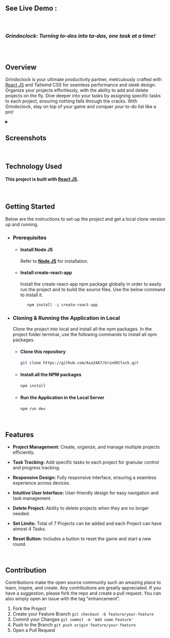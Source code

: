 ## See Live Demo : 
<br>

##
### *Grindoclock: Turning to-dos into ta-das, one task at a time!*
##
<br>

## Overview
Grindoclock is your ultimate productivity partner, meticulously crafted with [React JS](https://reactjs.org/) and Tailwind CSS for seamless performance and sleek design. Organize your projects effortlessly, with the ability to add and delete projects on the fly. Dive deeper into your tasks by assigning specific tasks to each project, ensuring nothing falls through the cracks. With Grindoclock, stay on top of your game and conquer your to-do list like a pro!
<br>
<details>
  <summary><h2>Screenshots</h2></summary>

  ![Screenshot 1](https://github.com/Asa2468/GrindOClock/blob/main/public/Screenshots/1.%20homepage_no_project_selected.png)
  ![Screenshot 2](https://github.com/Asa2468/GrindOClock/blob/main/public/Screenshots/2.%20add_new_project.png)
  ![Screenshot 3](https://github.com/Asa2468/GrindOClock/blob/main/public/Screenshots/3.%20provide_title_modal.png)
  ![Screenshot 4](https://github.com/Asa2468/GrindOClock/blob/main/public/Screenshots/4.%20provide_description_modal.png)
  ![Screenshot 5](https://github.com/Asa2468/GrindOClock/blob/main/public/Screenshots/5.%20provide_project_due_date_modal.png)
  ![Screenshot 6](https://github.com/Asa2468/GrindOClock/blob/main/public/Screenshots/6.%20individual_project_section.png)
  ![Screenshot 7](https://github.com/Asa2468/GrindOClock/blob/main/public/Screenshots/7.%20empty_task_modal.png)
  ![Screenshot 8](https://github.com/Asa2468/GrindOClock/blob/main/public/Screenshots/8.%20task_too_short_modal.png)
  ![Screenshot 9](https://github.com/Asa2468/GrindOClock/blob/main/public/Screenshots/9.%20task_limit_modal.png)
  ![Screenshot 10](https://github.com/Asa2468/GrindOClock/blob/main/public/Screenshots/10.%20project_limit_modal.png)

</details>

<br>

## Technology Used
#### This project  is built with [React JS](https://reactjs.org/).

<br>

## Getting Started
Below are the instructions to set-up the project and get a local clone version up and running.
<ul>
<li>
 
### Prerequisites
<ul>

<li>
  
  #### Install Node JS
Refer to <strong>[Node JS](https://nodejs.org/en/)</strong> for installation.
</li>
<li>
  
#### Install create-react-app
Install the create-react-app npm package globally in order to easily run the project and to build the source files. Use the below command to install it.
```sh
   npm install -g create-react-app
   ```
</li>
</ul>
</li>
<li>
  
### Cloning & Running the Application in Local

Clone the project into local and install all the npm packages. In the project folder terminal, use the following commands to install all npm packages.
<ul>
<li>
  
  #### Clone this repository
   ```sh
   git clone https://github.com/Asa2467/GrindOClock.git

   ```
</li>
<li>
  
  #### Install all the NPM packages
   ```sh
   npm install
   ```
</li>
<li>
  
  #### Run the Application in the Local Server
   ```js
   npm run dev
   ```
</li>
</ul>
</li>
</ul>

<br>

## Features
- **Project Management:**
  Create, organize, and manage multiple projects efficiently.

- **Task Tracking:**
  Add specific tasks to each project for granular control and progress tracking.

- **Responsive Design:**
  Fully responsive interface, ensuring a seamless experience across devices.
    
- **Intuitive User Interface:**
  User-friendly design for easy navigation and task management.

- **Delete Project:**
  Ability to delete projects when they are no longer needed.

- **Set Limits:**
  Total of 7 Projects can be added and each Project can have atmost 4 Tasks.

- **Reset Button:**
  Includes a button to reset the game and start a new round.

<br>

## Contribution
Contributions make the open source community such an amazing place to learn, inspire, and create. Any contributions are greatly appreciated. If you have a suggestion, please fork the repo and create a pull request. You can also simply open an issue with the tag "enhancement".
1. Fork the Project
2. Create your Feature Branch `git checkout -b feature/your-feature`
3. Commit your Changes `git commit -m 'Add some Feature'`
4. Push to the Branch `git push origin feature/your-feature`
5. Open a Pull Request

<br>
